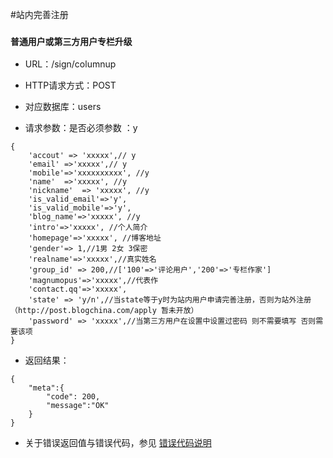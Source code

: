 #站内完善注册
### `普通用户或第三方用户专栏升级` 
- URL：/sign/columnup

- HTTP请求方式：POST

- 对应数据库：users
- 请求参数：是否必须参数 ：y 

```
{ 
    'accout' => 'xxxxx',// y
    'email' =>'xxxxx',// y
    'mobile'=>'xxxxxxxxxx', //y
    'name'  =>'xxxxx', //y
    'nickname'  => 'xxxxx', //y
    'is_valid_email'=>'y',
    'is_valid_mobile'=>'y',
    'blog_name'=>'xxxxx', //y
    'intro'=>'xxxxx', //个人简介
    'homepage'=>'xxxxx', //博客地址 
    'gender'=> 1,//1男 2女 3保密 
    'realname'=>'xxxxx',//真实姓名
    'group_id' => 200,//['100'=>'评论用户','200'=>'专栏作家']
    'magnumopus'=>'xxxxx',//代表作
    'contact.qq'=>'xxxxx',
    'state' => 'y/n',//当state等于y时为站内用户申请完善注册，否则为站外注册（http://post.blogchina.com/apply 暂未开放）
    'password' => 'xxxxx',//当第三方用户在设置中设置过密码 则不需要填写 否则需要该项
}
```

- 返回结果：

```
{
    "meta":{
        "code": 200,   
        "message":"OK"
    } 
}
```


- 关于错误返回值与错误代码，参见 [错误代码说明](../README.md)